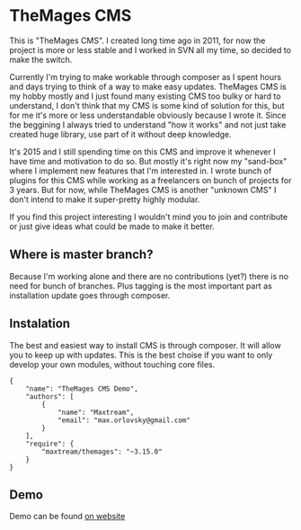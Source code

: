 # TheMages CMS
This is "TheMages CMS". I created long time ago in 2011, for now the project is more or less stable and I worked in SVN all my time, so decided to make the switch.  

Currently I'm trying to make workable through composer as I spent hours and days trying to think of a way to make easy updates.
TheMages CMS is my hobby mostly and I just found many existing CMS too bulky or hard to understand, I don't think that my CMS is some kind of solution for this, but for me it's more or less understandable obviously because I wrote it. Since the beggining I always tried to understand "how it works" and not just take created huge library, use part of it without deep knowledge.  

It's 2015 and I still spending time on this CMS and improve it whenever I have time and motivation to do so. But mostly it's right now my "sand-box" where I implement new features that I'm interested in. I wrote bunch of plugins for this CMS while working as a freelancers on bunch of projects for 3 years. But for now, while TheMages CMS is another "unknown CMS" I don't intend to make it super-pretty highly modular.  

If you find this project interesting I wouldn't mind you to join and contribute or just give ideas what could be made to make it better.

## Where is master branch?
Because I'm working alone and there are no contributions (yet?) there is no need for bunch of branches. Plus tagging is the most important part as installation update goes through composer.

## Instalation
The best and easiest way to install CMS is through composer. It will allow you to keep up with updates. This is the best choise if you want to only develop your own modules, without touching core files.
```
{
    "name": "TheMages CMS Demo",
    "authors": [
        {
            "name": "Maxtream",
            "email": "max.orlovsky@gmail.com"
        }
    ],
    "require": {
        "maxtream/themages": "~3.15.0"
    }
}
```

## Demo
Demo can be found [on website](http://www.themages.net/)